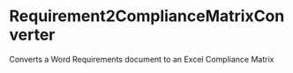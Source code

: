 # Requirement2ComplianceMatrixConverter
Converts a Word Requirements document to an Excel Compliance Matrix
